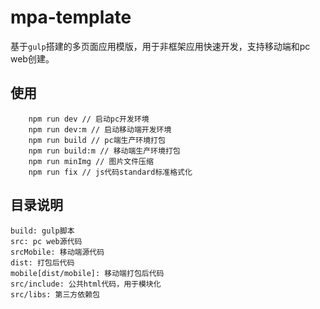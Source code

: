 # mpa-template
基于`gulp`搭建的多页面应用模版，用于非框架应用快速开发，支持移动端和pc web创建。

## 使用
```
    npm run dev // 启动pc开发环境
    npm run dev:m // 启动移动端开发环境
    npm run build // pc端生产环境打包
    npm run build:m // 移动端生产环境打包
    npm run minImg // 图片文件压缩
    npm run fix // js代码standard标准格式化
```
## 目录说明
```
build: gulp脚本
src: pc web源代码
srcMobile: 移动端源代码
dist: 打包后代码
mobile[dist/mobile]: 移动端打包后代码
src/include: 公共html代码，用于模块化
src/libs: 第三方依赖包
```
